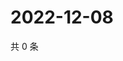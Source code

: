 # 2022-12-08

共 0 条

<!-- BEGIN WEIBO -->
<!-- 最后更新时间 Thu Dec 08 2022 15:12:48 GMT+0800 (China Standard Time) -->

<!-- END WEIBO -->
